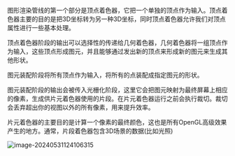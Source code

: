 图形渲染管线的第一个部分是顶点着色器，它把一个单独的顶点作为输入。顶点着色器主要的目的是把3D坐标转为另一种3D坐标，同时顶点着色器允许我们对顶点属性进行一些基本处理。

顶点着色器阶段的输出可以选择性的传递给几何着色器，几何着色器将一组顶点作为输入，这些顶点形成图元，并且能够通过发出新的顶点来形成新的图元来生成其他形状。

图元装配阶段将所有顶点作为输入，将所有的点装配成指定图元的形状。

图元装配阶段的输出会被传入光栅化阶段，这里它会把图元映射为最终屏幕上相应的像素，生成供片元着色器使用的片段。在片元着色器运行之前会执行裁切。裁切会丢弃超出你的视图以外的所有像素，用来提升效率。

片元着色器的主要目的是计算一个像素的最终颜色，这也是所有OpenGL高级效果产生的地方。通常，片段着色器包含3D场景的数据(比如光照)

![image-20240531124106315](C:\Users\liqian\AppData\Roaming\Typora\typora-user-images\image-20240531124106315.png)



































































































